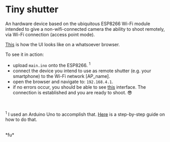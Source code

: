 # Tiny shutter

An hardware device based on the ubiquitous ESP8266 Wi-Fi module intended to give a 
non-wifi-connected camera the ability to shoot remotely, via Wi-Fi connection (access point mode).

[This](https://fu0x11.github.io/tiny-shutter/) is how the UI looks like on a whatsoever browser.

To see it in action:
* upload `main.ino` onto the ESP8266. <sup>1</sup>
* connect the device you intend to use as remote shutter (e.g. your smartphone) to the Wi-Fi network [AP_name].
* open the browser and navigate to: `192.168.4.1`.
* if no errors occur, you should be able to see [this](https://fu0x11.github.io/tiny-shutter/) interface. The connection is established and you are ready to shoot. :sunglasses:


<br/><br/>
<sup>1</sup> I used an Arduino Uno to accomplish that. [Here](https://www.youtube.com/watch?v=P_ecAFpUADU) is a step-by-step guide on how to do that.

<br/>
*fu*
